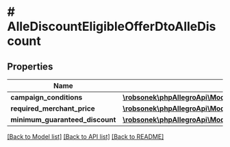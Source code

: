 # # AlleDiscountEligibleOfferDtoAlleDiscount

## Properties

Name | Type | Description | Notes
------------ | ------------- | ------------- | -------------
**campaign_conditions** | [**\robsonek\phpAllegroApi\Model\AlleDiscountEligibleOfferDtoAlleDiscountCampaignConditions**](AlleDiscountEligibleOfferDtoAlleDiscountCampaignConditions.md) |  | [optional]
**required_merchant_price** | [**\robsonek\phpAllegroApi\Model\AlleDiscountRequiredMerchantPriceDto**](AlleDiscountRequiredMerchantPriceDto.md) |  | [optional]
**minimum_guaranteed_discount** | [**\robsonek\phpAllegroApi\Model\AlleDiscountEligibleOfferDtoAlleDiscountMinimumGuaranteedDiscount**](AlleDiscountEligibleOfferDtoAlleDiscountMinimumGuaranteedDiscount.md) |  | [optional]

[[Back to Model list]](../../README.md#models) [[Back to API list]](../../README.md#endpoints) [[Back to README]](../../README.md)
